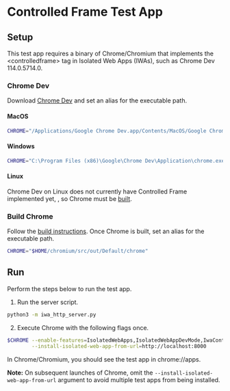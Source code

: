 # Controlled Frame Test App

## Setup

This test app requires a binary of Chrome/Chromium that implements the
\<controlledframe\> tag in Isolated Web Apps (IWAs), such as Chrome Dev
114.0.5714.0.

### Chrome Dev

Download
[Chrome Dev](https://www.google.com/chrome/dev/) and set an alias for the
executable path.

#### MacOS

```sh
CHROME="/Applications/Google Chrome Dev.app/Contents/MacOS/Google Chrome Dev"
```

#### Windows

```sh
CHROME="C:\Program Files (x86)\Google\Chrome Dev\Application\chrome.exe"
```

#### Linux

Chrome Dev on Linux does not currently have Controlled Frame implemented yet,
, so Chrome must be [built](#build-chrome).

### Build Chrome

Follow the
[build instructions](https://www.chromium.org/developers/how-tos/get-the-code/).
Once Chrome is built, set an alias for the executable path.

```sh
CHROME="$HOME/chromium/src/out/Default/chrome"
```

## Run

Perform the steps below to run the test app.

1. Run the server script.

```sh
python3 -m iwa_http_server.py
```

2. Execute Chrome with the following flags once.

```sh
$CHROME --enable-features=IsolatedWebApps,IsolatedWebAppDevMode,IwaControlledFrame  \
        --install-isolated-web-app-from-url=http://localhost:8000
```

In Chrome/Chromium, you should see the test app in chrome://apps.

**Note:** On subsequent launches of Chrome, omit the
`--install-isolated-web-app-from-url` argument to avoid multiple test apps from
being installed.
